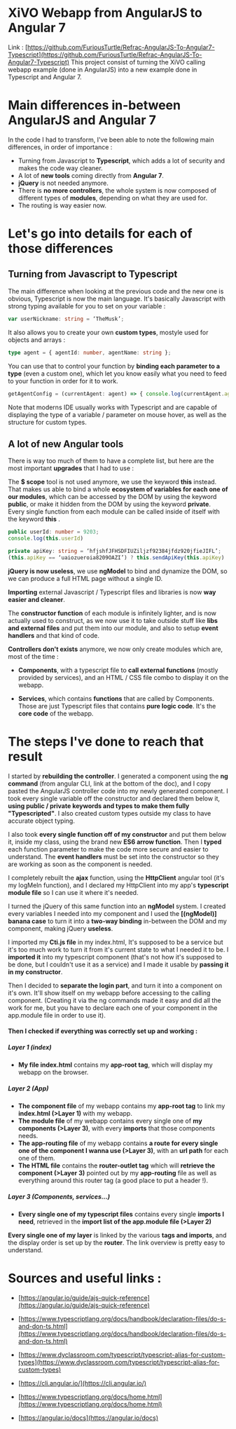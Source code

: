 # XiVO Webapp from AngularJS to Angular 7 

Link : [https://github.com/FuriousTurtle/Refrac-AngularJS-To-Angular7-Typescript](https://github.com/FuriousTurtle/Refrac-AngularJS-To-Angular7-Typescript)
This project consist of turning the XiVO calling webapp example (done in AngularJS) into a new example done in Typescript and Angular 7.

# Main differences in-between AngularJS and Angular 7

In the code I had to transform, I've been able to note the following main differences, in order of importance :
* Turning from Javascript to **Typescript**, which adds a lot of security and makes the code way cleaner.
* A lot of **new tools** coming directly from **Angular 7**.
*   **jQuery** is not needed anymore.
* There is **no more controllers**, the whole system is now composed of different types of **modules**, depending on what they are used for.
* The routing is way easier now.

# Let's go into details for each of those differences

## Turning from Javascript to Typescript

The main difference when looking at the previous code and the new one is obvious, Typescript is now the main language. It's basically Javascript with strong typing available for you to set on your variable :
```typescript
var userNickname: string = ‘TheMusk’;
```
It also allows you to create your own **custom types**, mostyle used for objects and arrays :
```typescript
type agent = { agentId: number, agentName: string };
```
You can use that to control your function by **binding each parameter to a type** (even a custom one), which let you know easily what you need to feed to your function in order for it to work. 
```typescript
getAgentConfig = (currentAgent: agent) => { console.log(currentAgent.agentId) }
```
Note that moderns IDE usually works with Typescript and are capable of displaying the type of a variable / parameter on mouse hover, as well as the structure for custom types.

## A lot of new Angular tools
There is way too much of them to have a complete list, but here are the most important **upgrades** that I had to use :

The **$ scope** tool is not used anymore, we use the keyword **this** instead. That makes us able to bind a whole **ecosystem of variables for each one of our modules**, which can be accessed by the DOM by using the keyword **public**, or make it hidden from the DOM by using the keyword **private**. Every single function from each module can be called inside of itself with the keyword **this** .
```typescript
public userId: number = 9203;
console.log(this.userId)

private apiKey: string = ‘hfjshfJFHSDFIUZiljzf92384jfdz920jfieJIFL’;
(this.apiKey == ‘uaiozueroia8209OAZI’) ? this.sendApiKey(this.apiKey) : console.log(“La clé API est invalide”);
```
**jQuery is now useless**, we use **ngModel** to bind and dynamize the DOM, so we can produce a full HTML page without a single ID.

**Importing** external Javascript / Typescript files and libraries is now **way easier and cleaner**.

The **constructor function** of each module is infinitely lighter, and is now actually used to construct, as we now use it to take outside stuff like **libs and external files** and put them into our module, and also to setup **event handlers** and that kind of code.

 **Controllers don't exists** anymore, we now only create modules which are, most of the time :
* **Components**, with a typescript file to **call external functions** (mostly provided by services), and an HTML / CSS file combo to display it on the webapp.

* **Services**, which contains **functions** that are called by Components. Those are just Typescript files that contains **pure logic code**. It's the **core code** of the webapp.

# The steps I've done to reach that result

I started by **rebuilding the controller**. I generated a component using the **ng command** (from angular CLI, link at the bottom of the doc), and I copy pasted the AngularJS controller code into my newly generated component. I took every single variable off the constructor and declared them below it, **using public / private keywords and types to make them fully "Typescripted"**. I also created custom types outside my class to have accurate object typing.

I also took **every single function off of my constructor** and put them below it, inside my class, using the brand new **ES6 arrow function**. Then I **typed** each function parameter to make the code more secure and easier to understand. The **event handlers** must be set into the constructor so they are working as soon as the component is needed.

I completely rebuilt the **ajax** function, using the **HttpClient** angular tool (it's my logMeIn function), and I declared my HttpClient into my app's **typescript module file** so I can use it where it's needed. 

I turned the jQuery of this same function into an **ngModel** system. I created every variables I needed into my component and I used the **[(ngModel)] banana case** to turn it into a **two-way binding** in-between the DOM and my component, making jQuery **useless**.

I imported my **Cti.js file** in my index.html, It's supposed to be a service but it's too much work to turn it from it's current state to what I needed it to be. I **imported it** into my typescript component (that's not how it's supposed to be done, but I couldn't use it as a service) and I made it usable by **passing it in my constructor**.

Then I decided to **separate the login part**, and turn it into a component on it's own. It'll show itself on my webapp before accessing to the calling component. (Creating it via the ng commands made it easy and did all the work for me, but you have to declare each one of your component in the app.module file in order to use it).

#### Then I checked if everything was correctly set up and working :

##### Layer 1 (index)
* **My file index.html** contains my **app-root tag**, which will display my webapp on the browser.

##### Layer 2 (App)

*   **The component file** of my webapp contains my **app-root tag** to link my **index.html (>Layer 1)** with my webapp.
*   **The module file** of my webapp contains every single one of **my components (>Layer 3)**, with every **imports** that those components needs.
*   **The app-routing file** of my webapp contains **a route for every single one of the component I wanna use (>Layer 3)**, with an **url path** for each one of them.
*   **The HTML file** contains the **router-outlet tag** which will **retrieve the component (>Layer 3)** pointed out by my **app-routing** file as well as everything around this router tag (a good place to put a header !).

##### Layer 3 (Components, services...)
* **Every single one of my typescript files** contains every single **imports I need**, retrieved in the **import list of the app.module file (>Layer 2)**

**Every single one of my layer** is linked by the various **tags and imports**, and the display order is set up by the **router**. The link overview is pretty easy to understand. 

# Sources and useful links :

*    [https://angular.io/guide/ajs-quick-reference](https://angular.io/guide/ajs-quick-reference)

* [https://www.typescriptlang.org/docs/handbook/declaration-files/do-s-and-don-ts.html](https://www.typescriptlang.org/docs/handbook/declaration-files/do-s-and-don-ts.html)

* [https://www.dyclassroom.com/typescript/typescript-alias-for-custom-types](https://www.dyclassroom.com/typescript/typescript-alias-for-custom-types)

* [https://cli.angular.io/](https://cli.angular.io/)

* [https://www.typescriptlang.org/docs/home.html](https://www.typescriptlang.org/docs/home.html)

* [https://angular.io/docs](https://angular.io/docs)
